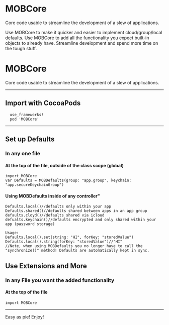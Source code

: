 # MOBCore
Core code usable to streamline the development of a slew of applications.

Use MOBCore to make it quicker and easier to implement cloud/group/local defaults. Use MOBCore to add all the functionality you expect built-in objects to already have. Streamline development and spend more time on the tough stuff.


# MOBCore
Core code usable to streamline the development of a slew of applications.
***
## Import with CocoaPods
```
  use_frameworks!
  pod 'MOBCore'
```
***
## Set up Defaults
### In any one file
#### At the top of the file, outside of the class scope (global)
```
import MOBCore
var Defaults = MOBDefaults(group: "app.group", keychain: "app.secureKeychainGroup")
```
#### Using MOBDefaults inside of any controller"
```
Defaults.local()//defaults only within your app
Defaults.shared()//defaults shared between apps in an app group
defaults.cloyd()//defaults shared via icloud
defualts.keychain()//defaults encrypted and only shared within your app (password storage)

Usage:
Defaults.local().set(string: "HI", forKey: "storedValue")
Defaults.local().string(forKey: "storedValue")//"HI"
//Note, when using MOBDefaults you no longer have to call the "synchronize()" method! Defaults are automatically kept in sync. 
```
## Use Extensions and More
### In any File you want the added functionality
#### At the top of the file
```
import MOBCore
```
***
Easy as pie! Enjoy!

